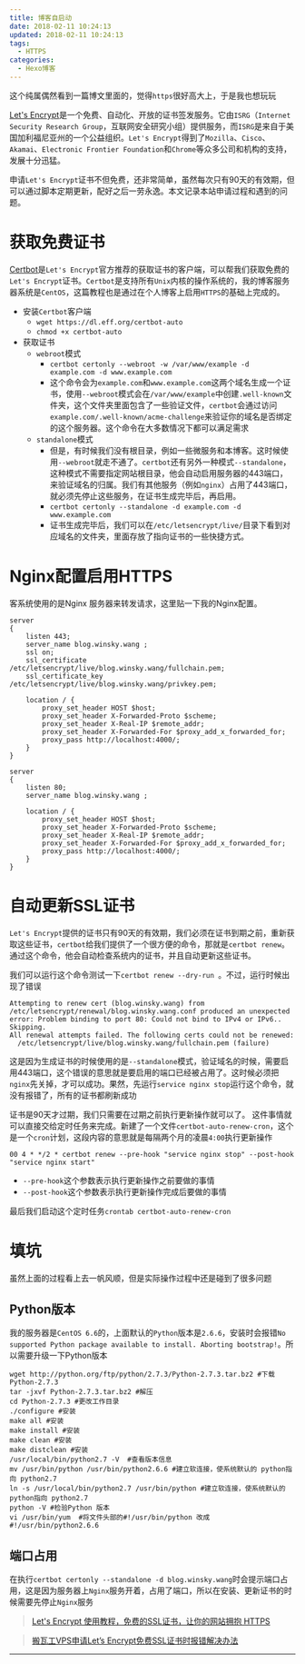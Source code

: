 ```yaml
---
title: 博客自启动
date: 2018-02-11 10:24:13
updated: 2018-02-11 10:24:13
tags:
  - HTTPS
categories: 
  - Hexo博客
---
```

这个纯属偶然看到一篇博文里面的，觉得`https`很好高大上，于是我也想玩玩

[Let's Encrypt][1]是一个免费、自动化、开放的证书签发服务。它由`ISRG`（`Internet Security Research Group`，互联网安全研究小组）提供服务，而`ISRG`是来自于美国加利福尼亚州的一个公益组织。`Let's Encrypt`得到了`Mozilla`、`Cisco`、`Akamai`、`Electronic Frontier Foundation`和`Chrome`等众多公司和机构的支持，发展十分迅猛。

<!-- more -->
申请`Let's Encrypt`证书不但免费，还非常简单，虽然每次只有90天的有效期，但可以通过脚本定期更新，配好之后一劳永逸。本文记录本站申请过程和遇到的问题。

# 获取免费证书
[Certbot][2]是`Let's Encrypt`官方推荐的获取证书的客户端，可以帮我们获取免费的`Let's Encrypt`证书。`Certbot`是支持所有`Unix`内核的操作系统的，我的博客服务器系统是`CentOS`，这篇教程也是通过在个人博客上启用`HTTPS`的基础上完成的。

- 安装`Certbot`客户端
	- `wget https://dl.eff.org/certbot-auto`
	- `chmod +x certbot-auto`
- 获取证书
	- `webroot`模式
		- `certbot certonly --webroot -w /var/www/example -d example.com -d www.example.com`
		- 这个命令会为`example.com`和`www.example.com`这两个域名生成一个证书，使用`--webroot`模式会在`/var/www/example`中创建`.well-known`文件夹，这个文件夹里面包含了一些验证文件，`certbot`会通过访问`example.com/.well-known/acme-challenge`来验证你的域名是否绑定的这个服务器。这个命令在大多数情况下都可以满足需求
	- `standalone`模式
		- 但是，有时候我们没有根目录，例如一些微服务和本博客。这时候使用`--webroot`就走不通了。`certbot`还有另外一种模式`--standalone`，这种模式不需要指定网站根目录，他会自动启用服务器的443端口，来验证域名的归属。我们有其他服务（例如`nginx`）占用了443端口，就必须先停止这些服务，在证书生成完毕后，再启用。
		- `certbot certonly --standalone -d example.com -d www.example.com`
		- 证书生成完毕后，我们可以在`/etc/letsencrypt/live/`目录下看到对应域名的文件夹，里面存放了指向证书的一些快捷方式。

# Nginx配置启用HTTPS
客系统使用的是Nginx 服务器来转发请求，这里贴一下我的Nginx配置。
```
server
{
    listen 443;
    server_name blog.winsky.wang ;
    ssl on;
    ssl_certificate /etc/letsencrypt/live/blog.winsky.wang/fullchain.pem;
    ssl_certificate_key /etc/letsencrypt/live/blog.winsky.wang/privkey.pem;
		
	location / {
		proxy_set_header HOST $host;
		proxy_set_header X-Forwarded-Proto $scheme;
		proxy_set_header X-Real-IP $remote_addr;
		proxy_set_header X-Forwarded-For $proxy_add_x_forwarded_for;
        proxy_pass http://localhost:4000/;
    }
}

server
{
    listen 80;
    server_name blog.winsky.wang ;
		
	location / {
		proxy_set_header HOST $host;
		proxy_set_header X-Forwarded-Proto $scheme;
		proxy_set_header X-Real-IP $remote_addr;
		proxy_set_header X-Forwarded-For $proxy_add_x_forwarded_for;
        proxy_pass http://localhost:4000/;
    }
}
```

# 自动更新SSL证书
`Let's Encrypt`提供的证书只有90天的有效期，我们必须在证书到期之前，重新获取这些证书，`certbot`给我们提供了一个很方便的命令，那就是`certbot renew`。
通过这个命令，他会自动检查系统内的证书，并且自动更新这些证书。

我们可以运行这个命令测试一下`certbot renew --dry-run `。不过，运行时候出现了错误
```
Attempting to renew cert (blog.winsky.wang) from /etc/letsencrypt/renewal/blog.winsky.wang.conf produced an unexpected error: Problem binding to port 80: Could not bind to IPv4 or IPv6.. Skipping.
All renewal attempts failed. The following certs could not be renewed:
  /etc/letsencrypt/live/blog.winsky.wang/fullchain.pem (failure)
```
这是因为生成证书的时候使用的是`--standalone`模式，验证域名的时候，需要启用443端口，这个错误的意思就是要启用的端口已经被占用了。这时候必须把`nginx`先关掉，才可以成功。果然，先运行`service nginx stop`运行这个命令，就没有报错了，所有的证书都刷新成功

证书是90天才过期，我们只需要在过期之前执行更新操作就可以了。 这件事情就可以直接交给定时任务来完成。新建了一个文件`certbot-auto-renew-cron`，这个是一个`cron`计划，这段内容的意思就是每隔两个月的凌晨`4:00`执行更新操作
```
00 4 * */2 * certbot renew --pre-hook "service nginx stop" --post-hook "service nginx start"
```
- `--pre-hook`这个参数表示执行更新操作之前要做的事情
- `--post-hook`这个参数表示执行更新操作完成后要做的事情

最后我们启动这个定时任务`crontab certbot-auto-renew-cron`

# 填坑
虽然上面的过程看上去一帆风顺，但是实际操作过程中还是碰到了很多问题

## Python版本
我的服务器是`CentOS 6.6`的，上面默认的`Python`版本是`2.6.6`，安装时会报错`No supported Python package available to install. Aborting bootstrap!`。所以需要升级一下Python版本
```
wget http://python.org/ftp/python/2.7.3/Python-2.7.3.tar.bz2 #下载Python-2.7.3
tar -jxvf Python-2.7.3.tar.bz2 #解压
cd Python-2.7.3 #更改工作目录
./configure #安装
make all #安装
make install #安装
make clean #安装
make distclean #安装
/usr/local/bin/python2.7 -V  #查看版本信息
mv /usr/bin/python /usr/bin/python2.6.6 #建立软连接，使系统默认的 python指向 python2.7
ln -s /usr/local/bin/python2.7 /usr/bin/python #建立软连接，使系统默认的 python指向 python2.7
python -V #检验Python 版本
vi /usr/bin/yum  #将文件头部的#!/usr/bin/python 改成#!/usr/bin/python2.6.6
```

## 端口占用
在执行`certbot certonly --standalone -d blog.winsky.wang`时会提示端口占用，这是因为服务器上`Nginx`服务开着，占用了端口，所以在安装、更新证书的时候需要先停止`Nginx`服务

> [Let's Encrypt 使用教程，免费的SSL证书，让你的网站拥抱 HTTPS](https://diamondfsd.com/article/e221b455-b0e7-40b7-a6c7-9bb7e3e35657)

> [搬瓦工VPS申请Let’s Encrypt免费SSL证书时报错解决办法](https://www.wn789.com/14419.html)

---
[1]: https://letsencrypt.org/ "Let's Encrypt"
[2]: https://certbot.eff.org/ "Certbot"